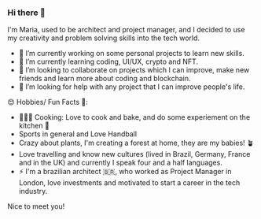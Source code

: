 ### Hi there 👋

I'm Maria, used to be architect and project manager, and I decided to use my creativity and problem solving skills into the tech world. 

- 🔭 I’m currently working on some personal projects to learn new skills.
- 🌱 I’m currently learning coding, UI/UX, crypto and NFT.
- 👯 I’m looking to collaborate on projects which I can improve, make new friends and learn more about coding and blockchain.
- 🤔 I’m looking for help with any project that I can improve people's life.

😍 Hobbies/ Fun Facts 🤪:

- 👩🏽‍🍳 Cooking: Love to cook and bake, and do some experiement on the kitchen 🧪 
-  Sports in general and Love Handball 
-  Crazy about plants, I'm creating a forest at home, they are my babies! 🪴
-  Love travelling and know new cultures (lived in Brazil, Germany, France and in the UK) and currently I speak four and a half languages.
- ⚡ I'm a brazilian architect 🇧🇷, who worked as Project Manager in London, love investments and motivated to start a career in the tech industry.  

Nice to meet you!
<!--
**maroaraujo/maroaraujo** is a ✨ _special_ ✨ repository because its `README.md` (this file) appears on your GitHub profile.

Here are some ideas to get you started:


-->
